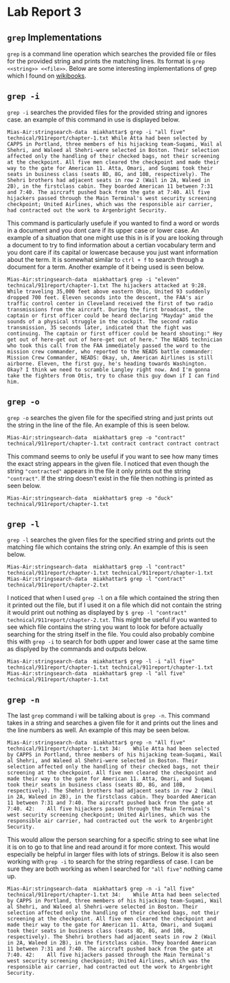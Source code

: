# Lab Report 3
## `grep` Implementations

`grep` is a command line operation which searches the provided file or files for the provided string and prints the matching lines. Its format is `grep <<string>> <<file>>`. 
Below are some interesting implementations of grep which I found on [wikibooks](https://en.wikibooks.org/wiki/Grep). 

## `grep -i`

`grep -i` searches the provided files for the provided string and ignores case. an example of this command in use is displayed below.

`Mias-Air:stringsearch-data  miakhattar$ grep -i "all five" technical/911report/chapter-1.txt
 While Atta had been selected by CAPPS in Portland, three members of his hijacking team-Suqami, Wail al Shehri, and Waleed al Shehri-were selected in Boston. Their selection affected only the handling of their checked bags, not their screening at the checkpoint. All five men cleared the checkpoint and made their way to the gate for American 11. Atta, Omari, and Suqami took their seats in business class (seats 8D, 8G, and 10B, respectively). The Shehri brothers had adjacent seats in row 2 (Wail in 2A, Waleed in 2B), in the firstclass cabin. They boarded American 11 between 7:31 and 7:40. The aircraft pushed back from the gate at 7:40.
 All five hijackers passed through the Main Terminal's west security screening checkpoint; United Airlines, which was the responsible air carrier, had contracted out the work to Argenbright Security.`
 
 This command is particularly usefule if you wanted to find a word or words in a document and you dont care if its upper case or lower case. An example of a situation that one might use this in is if you are looking through a document to try to find information about a certian vocabulary term and you dont care if its capital or lowercase because you just want information about the term. It is somewhat similar to `ctrl + f` to search through a document for a term. Another example of it being used is seen below. 
 
 `Mias-Air:stringsearch-data  miakhattar$ grep -i "eleven" technical/911report/chapter-1.txt
    The hijackers attacked at 9:28. While traveling 35,000 feet above eastern Ohio, United 93 suddenly dropped 700 feet. Eleven seconds into the descent, the FAA's air traffic control center in Cleveland received the first of two radio transmissions from the aircraft. During the first broadcast, the captain or first officer could be heard declaring "Mayday" amid the sounds of a physical struggle in the cockpit. The second radio transmission, 35 seconds later, indicated that the fight was continuing. The captain or first officer could be heard shouting:" Hey get out of here-get out of here-get out of here."
    The NEADS technician who took this call from the FAA immediately passed the word to the mission crew commander, who reported to the NEADS battle commander: Mission Crew Commander, NEADS: Okay, uh, American Airlines is still airborne. Eleven, the first guy, he's heading towards Washington. Okay? I think we need to scramble Langley right now. And I'm gonna take the fighters from Otis, try to chase this guy down if I can find him.`
 
 ## `grep -o`
 
`grep -o` searches the given file for the specified string and just prints out the string in the line of the file. An example of this is seen below.
 
 `Mias-Air:stringsearch-data  miakhattar$ grep -o "contract" technical/911report/chapter-1.txt
 contract
 contract
 contract
 contract`

This command seems to only be useful if you want to see how many times the exact string appears in the given file. I noticed that even though the string `"contracted"` appears in the file it only prints out the string `"contract"`. If the string doesn't exist in the file then nothing is printed as seen below.

`Mias-Air:stringsearch-data  miakhattar$ grep -o "duck" technical/911report/chapter-1.txt`

## `grep -l` 

`grep -l` searches the given files for the specified string and prints out the matching file which contains the string only. An example of this is seen below.

`Mias-Air:stringsearch-data  miakhattar$ grep -l "contract" technical/911report/chapter-1.txt
technical/911report/chapter-1.txt
Mias-Air:stringsearch-data  miakhattar$ grep -l "contract" technical/911report/chapter-2.txt`

I noticed that when I used `grep -l` on a file which contained the string then it printed out the file, but if I used it on a file which did not contain the string it would print out nothing as displayed by `$ grep -l "contract" technical/911report/chapter-2.txt`. This might be useful if you wanted to see which file contains the string you want to look for before actually searching for the string itself in the file. You could also probably combine this with `grep -i` to search for both upper and lower case at the same time as displyed by the commands and outputs below. 

`Mias-Air:stringsearch-data  miakhattar$ grep -l -i "all five" technical/911report/chapter-1.txt
technical/911report/chapter-1.txt
Mias-Air:stringsearch-data  miakhattar$ grep -l "all five" technical/911report/chapter-1.txt`

## `grep -n` 

The last `grep` command i will be talking about is `grep -n`. This command takes in a string and searches a given file for it and prints out the lines and the line numbers as well. An example of this may be seen below.

`Mias-Air:stringsearch-data  miakhattar$ grep -n "All five" technical/911report/chapter-1.txt
34:    While Atta had been selected by CAPPS in Portland, three members of his hijacking team-Suqami, Wail al Shehri, and Waleed al Shehri-were selected in Boston. Their selection affected only the handling of their checked bags, not their screening at the checkpoint. All five men cleared the checkpoint and made their way to the gate for American 11. Atta, Omari, and Suqami took their seats in business class (seats 8D, 8G, and 10B, respectively). The Shehri brothers had adjacent seats in row 2 (Wail in 2A, Waleed in 2B), in the firstclass cabin. They boarded American 11 between 7:31 and 7:40. The aircraft pushed back from the gate at 7:40.
42:    All five hijackers passed through the Main Terminal's west security screening checkpoint; United Airlines, which was the responsible air carrier, had contracted out the work to Argenbright Security.`

This would allow the person searching for a specific string to see what line it is on to go to that line and read around it for more context. This would especially be helpful in larger files with lots of strings. Below it is also seen working with `grep -i` to search for the string regardless of case. I can be sure they are both working as when I searched for `"all five"` nothing came up.

`Mias-Air:stringsearch-data  miakhattar$ grep -n -i "all five" technical/911report/chapter-1.txt
34:    While Atta had been selected by CAPPS in Portland, three members of his hijacking team-Suqami, Wail al Shehri, and Waleed al Shehri-were selected in Boston. Their selection affected only the handling of their checked bags, not their screening at the checkpoint. All five men cleared the checkpoint and made their way to the gate for American 11. Atta, Omari, and Suqami took their seats in business class (seats 8D, 8G, and 10B, respectively). The Shehri brothers had adjacent seats in row 2 (Wail in 2A, Waleed in 2B), in the firstclass cabin. They boarded American 11 between 7:31 and 7:40. The aircraft pushed back from the gate at 7:40.
42:    All five hijackers passed through the Main Terminal's west security screening checkpoint; United Airlines, which was the responsible air carrier, had contracted out the work to Argenbright Security.`
